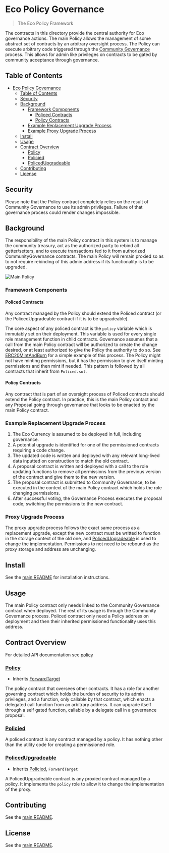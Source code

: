 # Eco Policy Governance

> The Eco Policy Framework

The contracts in this directory provide the central authority for Eco governance actions. The main Policy allows the management of some abstract set of contracts by an arbitrary oversight process. The Policy can execute arbitrary code triggered through the [Community Governance](../governance/community/README.md) process. This allows for admin like privileges on contracts to be gated by community acceptance through governance.

## Table of Contents

- [Eco Policy Governance](#eco-policy-governance)
  - [Table of Contents](#table-of-contents)
  - [Security](#security)
  - [Background](#background)
    - [Framework Components](#framework-components)
      - [Policed Contracts](#policed-contracts)
      - [Policy Contracts](#policy-contracts)
    - [Example Replacement Upgrade Process](#example-replacement-upgrade-process)
    - [Example Proxy Upgrade Process](#example-proxy-upgrade-process)
  - [Install](#install)
  - [Usage](#usage)
  - [Contract Overview](#contract-overview)
    - [Policy](#policy)
    - [Policied](#policied)
    - [PolicedUpgradeable](#policedupgradeable)
  - [Contributing](#contributing)
  - [License](#license)

## Security

Please note that the Policy contract completely relies on the result of Community Governance to use its admin privileges. Failure of that governance process could render changes impossible.

## Background

The responsibility of the main Policy contract in this system is to manage the community treasury, act as the authorized party to rebind all getter/setters, and to execute transactions fed to it from authorized CommunityGovernance contracts. The main Policy will remain proxied so as to not require rebinding of this admin address if its functionality is to be upgraded.

![Main Policy](../../docs/assets/main-policy.png "Main Policy")

### Framework Components

#### Policed Contracts

Any contract managed by the Policy should extend the Policed contract (or the PolicedUpgradeable contract if it is to be upgradeable).

The core aspect of any policed contract is the `policy` variable which is immutably set on their deployment. This variable is used for every single role management function in child contracts. Governance assumes that a call from the main Policy contract will be authorized to create the change desired, or at least authorized to give the Policy the authority to do so. See [ERC20MintAndBurn](../currency/README.md#erc20mintandburn) for a simple example of this process. The Policy might not have minting permissions, but it has the permission to give itself minting permissions and then mint if needed. This pattern is followed by all contracts that inherit from `Policed.sol`.

#### Policy Contracts

Any contract that is part of an oversight process of Policed contracts should extend the Policy contract. In practice, this is the main Policy contact and any Proposal going through governance that looks to be enacted by the main Policy contract.

### Example Replacement Upgrade Process

1. The Eco Currency is assumed to be deployed in full, including governance.
2. A potential upgrade is identified for one of the permissioned contracts requiring a code change.
3. The updated code is written and deployed with any relevant long-lived data inputted on construction to match the old contract.
4. A proposal contract is written and deployed with a call to the role updating functions to remove all permissions from the previous version of the contract and give them to the new version.
5. The proposal contract is submitted to Community Governance, to be executed in the context of the main Policy contract which holds the role changing permissions.
6. After successful voting, the Governance Process executes the proposal code; switching the permissions to the new contract.

### Proxy Upgrade Process

The proxy upgrade process follows the exact same process as a replacement upgrade, except the new contract must be writted to function in the storage context of the old one, and [PolicedUpgradeable](#policedupgradeable) is used to change the implementation. Permissions to not need to be rebound as the proxy storage and address are unchanging.

## Install

See the [main README](../../README.md) for installation instructions.

## Usage

The main Policy contract only needs linked to the Community Governance contract when deployed. The rest of its usage is through the Community Governance process. Policed contract only need a Policy address on deployment and then their inherited permissioned functionality uses this address.

## Contract Overview

For detailed API documentation see [policy](../../docs/solidity/policy/)

### [Policy](../../docs/solidity/policy/Policy.md)

- Inherits [ForwardTarget](../../../docs/solidity/proxy/ForwardTarget.md)

The policy contract that oversees other contracts. It has a role for another governing contract which holds the burden of security to its admin privileges, and a function, only callable by that contract, which enacts a delegated call function from an arbitrary address. It can upgrade itself through a self gated function, callable by a delegate call in a governance proposal.

### [Policied](../../docs/solidity/policy/Policed.md)

A policed contract is any contract managed by a policy. It has nothing other than the utility code for creating a permissioned role.

### [PolicedUpgradeable](../../docs/solidity/policy/PolicedUpgradeable.md)

- Inherits [Policied](../../docs/solidity/policy/Policied), `ForwardTarget`

A PolicedUpgradeable contract is any proxied contract managed by a policy. It implements the `policy` role to allow it to change the implementation of the proxy.

## Contributing

See the [main README](../../README.md).

## License

See the [main README](../../README.md).
